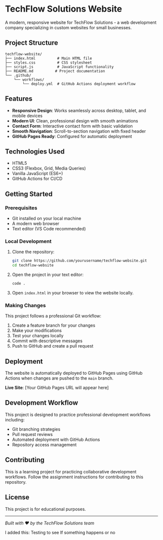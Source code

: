 # TechFlow Solutions Website

A modern, responsive website for TechFlow Solutions - a web development company specializing in custom websites for small businesses.

## Project Structure

```
techflow-website/
├── index.html          # Main HTML file
├── styles.css          # CSS stylesheet
├── script.js           # JavaScript functionality
├── README.md          # Project documentation
└── .github/
    └── workflows/
        └── deploy.yml  # GitHub Actions deployment workflow
```

## Features

- **Responsive Design**: Works seamlessly across desktop, tablet, and mobile devices
- **Modern UI**: Clean, professional design with smooth animations
- **Contact Form**: Interactive contact form with basic validation
- **Smooth Navigation**: Scroll-to-section navigation with fixed header
- **GitHub Pages Ready**: Configured for automatic deployment

## Technologies Used

- HTML5
- CSS3 (Flexbox, Grid, Media Queries)
- Vanilla JavaScript (ES6+)
- GitHub Actions for CI/CD

## Getting Started

### Prerequisites
- Git installed on your local machine
- A modern web browser
- Text editor (VS Code recommended)

### Local Development

1. Clone the repository:
   ```bash
   git clone https://github.com/yourusername/techflow-website.git
   cd techflow-website
   ```

2. Open the project in your text editor:
   ```bash
   code .
   ```

3. Open `index.html` in your browser to view the website locally.

### Making Changes

This project follows a professional Git workflow:

1. Create a feature branch for your changes
2. Make your modifications
3. Test your changes locally
4. Commit with descriptive messages
5. Push to GitHub and create a pull request

## Deployment

The website is automatically deployed to GitHub Pages using GitHub Actions when changes are pushed to the `main` branch.

**Live Site**: [Your GitHub Pages URL will appear here]

## Development Workflow

This project is designed to practice professional development workflows including:
- Git branching strategies
- Pull request reviews
- Automated deployment with GitHub Actions
- Repository access management

## Contributing

This is a learning project for practicing collaborative development workflows. Follow the assignment instructions for contributing to this repository.

## License

This project is for educational purposes.

---

*Built with ❤️ by the TechFlow Solutions team*

I added this:
Testing to see 
If something happens or no 
